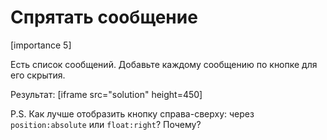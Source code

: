 # Спрятать сообщение

[importance 5]

Есть список сообщений. Добавьте каждому сообщению по кнопке для его скрытия.

Результат:
[iframe src="solution" height=450]

P.S. Как лучше отобразить кнопку справа-сверху: через `position:absolute` или `float:right`? Почему?


